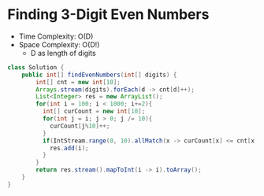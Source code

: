 # Finding 3-Digit Even Numbers

- Time Complexity: O(D)
- Space Complexity: O(D!)
  - D as length of digits

```java
class Solution {
    public int[] findEvenNumbers(int[] digits) {
        int[] cnt = new int[10];
        Arrays.stream(digits).forEach(d -> cnt[d]++);
        List<Integer> res = new ArrayList();
        for(int i = 100; i < 1000; i+=2){
          int[] curCount = new int[10];
          for(int j = i; j > 0; j /= 10){
            curCount[j%10]++;
          }
          if(IntStream.range(0, 10).allMatch(x -> curCount[x] <= cnt[x])){
            res.add(i);
          }
        }
        return res.stream().mapToInt(i -> i).toArray();
    }
}
```
